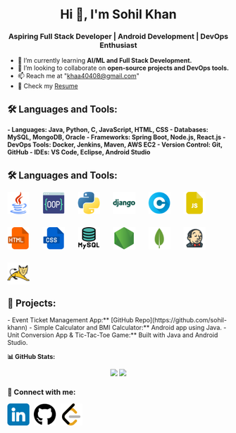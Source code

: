<h1 align="center">Hi 👋, I'm Sohil Khan</h1>
<h3 align="center">Aspiring Full Stack Developer | Android Development | DevOps Enthusiast</h3>

- 🌱 I’m currently learning **AI/ML and Full Stack Development.**  
- 👯 I’m looking to collaborate on **open-source projects and DevOps tools.**  
- 📫 Reach me at "khaa40408@gmail.com"  
- 📄 Check my [Resume](link-to-your-resume)  

<h2>🛠 Languages and Tools:</h2>
<b>
- Languages: Java, Python, C, JavaScript, HTML, CSS  
- Databases: MySQL, MongoDB, Oracle  
- Frameworks: Spring Boot, Node.js, React.js  
- DevOps Tools: Docker, Jenkins, Maven, AWS EC2  
- Version Control: Git, GitHub  
- IDEs: VS Code, Eclipse, Android Studio  
</b>

## 🛠 Languages and Tools:
<p align="left" style="display: flex; flex-wrap: wrap; gap: 30px;">
  <img src="./img/java.png" alt="Java" width="50" height="50" />
  <img src="./img/programming.png" alt="OOPS" width="50" height="50" />
  <img src="./img/python.png" alt="Python" width="50" height="50" />
  <img src="./img/icons8-django-48.png" alt="django" width="50" height="50" />
  <img src="./img/letter-c.png" alt="C" width="50" height="50" />
  <img src="./img/js-file.png" alt="JavaScript" width="50" height="50" />
  <img src="./img/html.png" alt="HTML" width="50" height="50" />
  <img src="./img/css.png" alt="CSS" width="50" height="50" />
  <img src="./img/mysql.png" alt="MySQL" width="50" height="50" />
  <img src="./img/node-js.png" alt="node-js" width="50" height="50" />
  <img src="./img/icons8-mongo-db-48.png" alt="mongodb" width="50" height="50" />
  <img src="./img/icons8-jenkins-48.png" alt="jenkins" width="50" height="50" />
  <img src="./img/icons8-tomcat-48.png" alt="tomcat" width="50" height="50" />

</p>

<h2> 🚀 Projects: </h2>
- Event Ticket Management App:** [GitHub Repo](https://github.com/sohil-khann)  
- Simple Calculator and BMI Calculator:** Android app using Java.  
- Unit Conversion App & Tic-Tac-Toe Game:** Built with Java and Android Studio.  

<b>

📊 GitHub Stats:
<p align="center">
  <img width="48%" src="https://github-readme-stats.vercel.app/api?username=sohil-khann&show_icons=true&theme=radical" />
  <img width="48%" src="https://github-readme-streak-stats.herokuapp.com/?user=sohil-khann&theme=radical" />
</p>

### 🔗 Connect with me:<b></b>
<p align="left" style="display: flex; flex-wrap: wrap; gap: 10px;">
  <a href="www.linkedin.com/in/sohil-khan-b39908251" target="_blank">
    <img src="./img/linkedin.png" alt="linkedin" width="50" height="50" />
  </a>
  <a href="https://github.com/sohil-khann" target="_blank">
    <img src="./img/github-brands-solid.svg" alt="github" width="50" height="50" />
  </a>
  <a href="https://leetcode.com/u/sohil_khan07/" target="_blank">
    <img src="./img/icons8-level-up-your-coding-skills-and-quickly-land-a-job-50.png" alt="leetcode" width="50" height="50" />
  </a>
</p>
